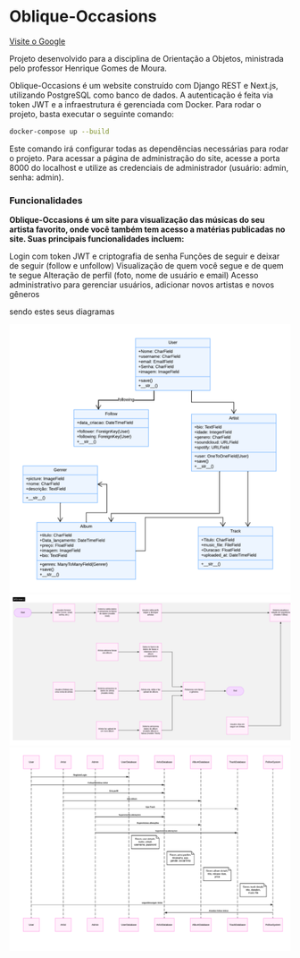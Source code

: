# Oblique-Occasions

[Visite o Google](https://www.google.com)

Projeto desenvolvido para a disciplina de Orientação a Objetos, ministrada pelo professor Henrique Gomes de Moura.

Oblique-Occasions é um website construído com Django REST e Next.js, utilizando PostgreSQL como banco de dados. A autenticação é feita via token JWT e a infraestrutura é gerenciada com Docker. Para rodar o projeto, basta executar o seguinte comando:

```sh
docker-compose up --build
```

Este comando irá configurar todas as dependências necessárias para rodar o projeto. Para acessar a página de administração do site, acesse a porta 8000 do localhost e utilize as credenciais de administrador (usuário: admin, senha: admin).

### Funcionalidades
**Oblique-Occasions é um site para visualização das músicas do seu artista favorito, onde você também tem acesso a matérias publicadas no site. Suas principais funcionalidades incluem:**

Login com token JWT e criptografia de senha
Funções de seguir e deixar de seguir (follow e unfollow)
Visualização de quem você segue e de quem te segue
Alteração de perfil (foto, nome de usuário e email)
Acesso administrativo para gerenciar usuários, adicionar novos artistas e novos gêneros


sendo estes seus diagramas 

![uml](/uml.png)
![drf](/DRF.png)
![drf](/Diagrama-de-fluxo-de-dados.png)
